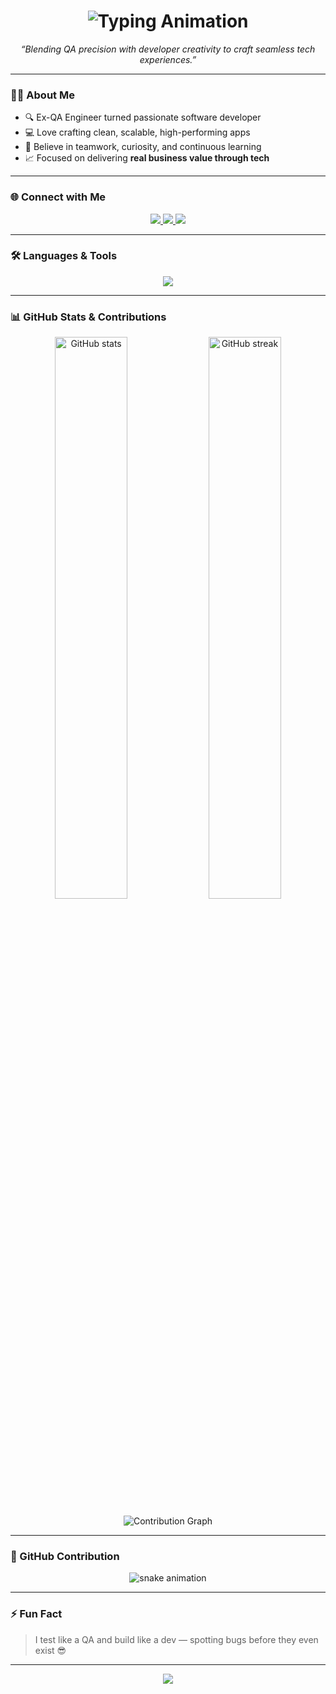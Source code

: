 <h1 align="center">
  <img src="https://readme-typing-svg.herokuapp.com?font=Poppins&size=32&duration=3000&pause=1000&color=F75C7E&center=true&vCenter=true&width=600&lines=👋+Hi+there%2C+I'm+Dushan+Bhagya!;🚀+Developer+from+Sri+Lanka;💡+Full-Stack+Developer;🛠️+Clean+Code+%26+Smart+Design+Enthusiast" alt="Typing Animation" />
</h1>

<p align="center">
  <em>“Blending QA precision with developer creativity to craft seamless tech experiences.”</em>
</p>

---

### 🧑‍💻 About Me  
- 🔍 Ex-QA Engineer turned passionate software developer  
- 💻 Love crafting clean, scalable, high-performing apps  
- 🤝 Believe in teamwork, curiosity, and continuous learning  
- 📈 Focused on delivering **real business value through tech**

---

### 🌐 Connect with Me  
<p align="center">
  <a href="https://www.linkedin.com/in/dushan-rathnakumara-130105259/" target="_blank">
    <img src="https://img.shields.io/badge/-LinkedIn-0077B5?style=for-the-badge&logo=linkedin&logoColor=white" />
  </a>
  <a href="https://www.facebook.com/dushan.bhagya.5/" target="_blank">
    <img src="https://img.shields.io/badge/-Facebook-1877F2?style=for-the-badge&logo=facebook&logoColor=white" />
  </a>
  <a href="https://github.com/dushanblazebhagya" target="_blank">
    <img src="https://img.shields.io/badge/-GitHub-181717?style=for-the-badge&logo=github&logoColor=white" />
  </a>
</p>

---

### 🛠️ Languages & Tools  
<p align="center">
  <img src="https://skillicons.dev/icons?i=python,js,ts,nextjs,react,nodejs,express,mongodb,mysql,postgresql,sqlite,redis,graphql,prisma,docker,aws,gcp,vercel,netlify,git,github,vscode,postman,figma,linux,bash,tensorflow,pytorch&theme=dark" />
</p>

---

### 📊 GitHub Stats & Contributions  
<p align="center">
  <img width="48%" src="https://github-readme-stats.vercel.app/api?username=dushanblazebhagya&show_icons=true&theme=radical&hide_border=true" alt="GitHub stats" />
  <img width="48%" src="https://github-readme-streak-stats.herokuapp.com/?user=dushanblazebhagya&theme=radical&hide_border=true" alt="GitHub streak" />
</p>

<p align="center">
  <img src="https://github-readme-activity-graph.vercel.app/graph?username=dushanblazebhagya&theme=redical&hide_border=true&area=true" alt="Contribution Graph" />
</p>

---

### 🐍 GitHub Contribution  
<p align="center">
  <img src="https://raw.githubusercontent.com/dushanblazebhagya/dushanblazebhagya/output/github-contribution-grid-snake-dark.svg" alt="snake animation" />
</p>

---

### ⚡ Fun Fact  
> I test like a QA and build like a dev — spotting bugs before they even exist 😎

---

<div align="center">
  <img src="https://capsule-render.vercel.app/api?type=waving&color=gradient&height=100&section=footer"/>
</div>
